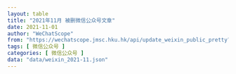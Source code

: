 ```yaml
---
layout: table
title: "2021年11月 被删微信公众号文章"
date: 2021-11-01
author: "WeChatScope"
from: "https://wechatscope.jmsc.hku.hk/api/update_weixin_public_pretty?days="
tags: [ 微信公众号 ]
categories: [ 微信公众号 ]
data: "data/weixin_2021-11.json"
---
```

